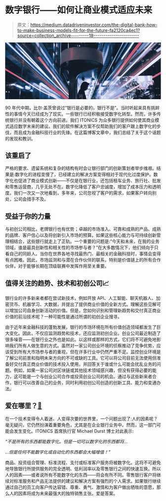 # 数字银行——如何让商业模式适应未来

> 原文：<https://medium.datadriveninvestor.com/the-digital-bank-how-to-make-business-models-fit-for-the-future-fa2120ca4ec1?source=collection_archive---------18----------------------->

![](img/f0472f2f61dbe67fff06830574024838.png)

90 年代中期，比尔·盖茨曾说过“银行是必要的，银行不是”。当时听起来具有挑衅性的事情今天已经成为了现实。一些银行已经积极接受数字化转型。然而，许多传统银行并没有朝着这个方向前进。我们 ITONICS 为众多银行提供如何使其商业模式适应数字未来的建议。我们的软件解决方案不仅帮助我们的客户跟上数字化的步伐，而且成为金融科技行业的先锋。在这篇博客文章中，我们总结了关于这个话题的发现和教训。

## 该重启了

严格的要求、遗留系统和复杂的结构有时会让银行部门的创新策划者举步维艰。结果是:数字化的进程变慢了，已经建立的解决方案变得相对于现代化过度保护。数字化也促进了商业模式创新——不仅是在银行业，还包括租车业务、旅行社、批发和零售运营商，几乎无处不在。数字化降低了客户忠诚度，增加了成本压力和透明度。我们一次又一次地看到，多年来，公司忽视了客户的需求，如果客户转向别处，公司会措手不及。

## 受益于你的力量

与初创公司相比，老牌银行也有优势；卓越的市场准入、可靠和成熟的产品、成熟的品牌、客户信心以及将创新引入市场的预算。如果这些核心能力与可持续创新管理相结合，这些银行就走上了正轨。一个重要的问题是:“今天和未来，在我的业务领域，谁是最具创新性和相关性的市场参与者？”在大多数情况下，他们倾向于只看自己的同龄人。当你在世界各地寻找最热门、最相关的金融科技时，事情会变得有点困难。因此，市场监测和与潜在合作伙伴的联系，特别是价值链上的所有合作伙伴，对于能够长期在顶级联赛中发挥作用至关重要。

## 值得关注的趋势、技术和初创公司📈

银行业的许多新来者都在尝试新技术，例如开放 API、人工智能、聊天机器人、加密货币、机器学习、大数据，并提出了提供商业价值的全新方式。理解这些见解可以增加公司自身创新活动的价值。但是，您如何识别和管理新趋势和交付真正商业价值的前沿技术呢？一种可能性是通过所谓的初创企业搜寻。

由于近年来金融科技的蓬勃发展，银行的市场环境在所有价值创造领域都发生了巨大变化。因此，不仅应监测趋势和技术，还应监测初创企业。创业公司最近制造了很多噪音——在银行业之外也是如此。以这样或那样的方式，它们将不可避免地影响我们所有人做生意的方式。虽然对一家公司创业环境的侦察推动了竞争优势，应该受到所有大市场参与者的重视，但在许多行业中仍然严重不足。监控创业环境是了解公司前景和指明未来方向的不可或缺的工具。它可以将公司目前无法使用但准备好交付真正商业价值的技术投入使用，并回答关于谁或什么可能会扰乱业务的问题。例如，如果一家公司对区块链或其他技术领域感兴趣，但没有获得必要的能力，这可能是一个与创业公司合作或投资创业公司的机会。通过与这些新来者合作，银行可以改善自己的业务，同时利用初创公司创造的创新工具、能力和变通办法。

## 爱在哪里？[🔎](https://emojipedia.org/right-pointing-magnifying-glass/)

在一个技术变得令人着迷、人变得次要的世界里，一个问题出现了:人的因素呢？毫无疑问，它仍然扮演着重要角色，尤其是在企业银行业务中。然而，这一部门可能会发生变化。ITONICS 首席执行官 Michael Durst 博士对此表示:

*“不是所有的东西都能数字化。但是一切可以数字化的东西都将…*

*…但是任何不能数字化或自动化的东西都会大幅增值！”*

商品、投资组合管理、标准流程、支付或标准客户服务将被数字化。这将不可避免地导致银行所提供服务的完全透明、低利润率以及零售银行之间的快速互换。所以人的因素——或者说所有不能数字化的东西——将会有所不同。零售银行客户将继续对标准服务和产品无法提供的建议和解决方案有强烈的个人需求。如果银行继续通过自己的员工向客户传达容错、尊重、勇气、激情和为客户做出牺牲的意愿，那么人的因素将成为未来最强大的独特销售主张。爱是答案。